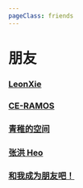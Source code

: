 ```yaml
---
pageClass: friends
---
```


# 朋友
### [LeonXie](https://leonxie.cn/)
### [CE-RAMOS](https://ce-ramos.cn/)
### [青稚的空间](https://blog.linux-qitong.top/)
### [张洪 Heo](https://blog.zhheo.com/)
### [和我成为朋友吧！](/docs/others/new-friend)